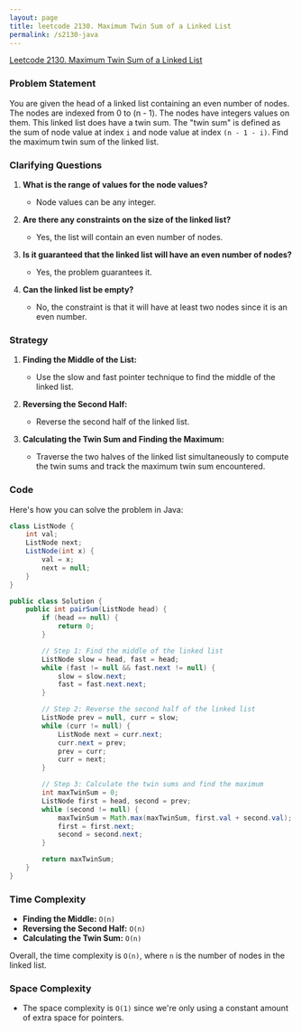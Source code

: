 ```yaml
---
layout: page
title: leetcode 2130. Maximum Twin Sum of a Linked List
permalink: /s2130-java
---
```

[Leetcode 2130. Maximum Twin Sum of a Linked List](https://algoadvance.github.io/algoadvance/l2130)
### Problem Statement

You are given the head of a linked list containing an even number of nodes. The nodes are indexed from 0 to (n - 1). The nodes have integers values on them. This linked list does have a twin sum. The "twin sum" is defined as the sum of node value at index `i` and node value at index `(n - 1 - i)`. Find the maximum twin sum of the linked list.

### Clarifying Questions

1. **What is the range of values for the node values?**
   - Node values can be any integer.

2. **Are there any constraints on the size of the linked list?**
   - Yes, the list will contain an even number of nodes.

3. **Is it guaranteed that the linked list will have an even number of nodes?**
   - Yes, the problem guarantees it.

4. **Can the linked list be empty?**
   - No, the constraint is that it will have at least two nodes since it is an even number.

### Strategy

1. **Finding the Middle of the List:**
   - Use the slow and fast pointer technique to find the middle of the linked list.

2. **Reversing the Second Half:**
   - Reverse the second half of the linked list.

3. **Calculating the Twin Sum and Finding the Maximum:**
   - Traverse the two halves of the linked list simultaneously to compute the twin sums and track the maximum twin sum encountered.

### Code

Here's how you can solve the problem in Java:

```java
class ListNode {
    int val;
    ListNode next;
    ListNode(int x) { 
        val = x; 
        next = null; 
    }
}

public class Solution {
    public int pairSum(ListNode head) {
        if (head == null) {
            return 0;
        }

        // Step 1: Find the middle of the linked list
        ListNode slow = head, fast = head;
        while (fast != null && fast.next != null) {
            slow = slow.next;
            fast = fast.next.next;
        }

        // Step 2: Reverse the second half of the linked list
        ListNode prev = null, curr = slow;
        while (curr != null) {
            ListNode next = curr.next;
            curr.next = prev;
            prev = curr;
            curr = next;
        }

        // Step 3: Calculate the twin sums and find the maximum
        int maxTwinSum = 0;
        ListNode first = head, second = prev;
        while (second != null) {
            maxTwinSum = Math.max(maxTwinSum, first.val + second.val);
            first = first.next;
            second = second.next;
        }

        return maxTwinSum;
    }
}
```

### Time Complexity

- **Finding the Middle:** `O(n)`
- **Reversing the Second Half:** `O(n)`
- **Calculating the Twin Sum:** `O(n)`

Overall, the time complexity is `O(n)`, where `n` is the number of nodes in the linked list.

### Space Complexity

- The space complexity is `O(1)` since we're only using a constant amount of extra space for pointers.